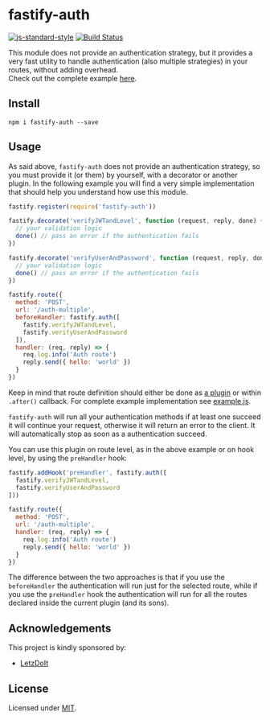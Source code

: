 # fastify-auth

[![js-standard-style](https://img.shields.io/badge/code%20style-standard-brightgreen.svg?style=flat)](http://standardjs.com/)  [![Build Status](https://travis-ci.org/fastify/fastify-auth.svg?branch=master)](https://travis-ci.org/fastify/fastify-auth)

This module does not provide an authentication strategy, but it provides a very fast utility to handle authentication (also multiple strategies) in your routes, without adding overhead.  
Check out the complete example [here](https://github.com/fastify/fastify-auth/blob/master/example.js).

## Install
```
npm i fastify-auth --save
```

## Usage
As said above, `fastify-auth` does not provide an authentication strategy, so you must provide it (or them) by yourself, with a decorator or another plugin.
In the following example you will find a very simple implementation that should help you understand how use this module.  
```js
fastify.register(require('fastify-auth'))

fastify.decorate('verifyJWTandLevel', function (request, reply, done) {
  // your validation logic
  done() // pass an error if the authentication fails
})

fastify.decorate('verifyUserAndPassword', function (request, reply, done) {
  // your validation logic
  done() // pass an error if the authentication fails
})

fastify.route({
  method: 'POST',
  url: '/auth-multiple',
  beforeHandler: fastify.auth([
    fastify.verifyJWTandLevel,
    fastify.verifyUserAndPassword
  ]),
  handler: (req, reply) => {
    req.log.info('Auth route')
    reply.send({ hello: 'world' })
  }
})
```
Keep in mind that route definition should either be done as [a plugin](https://github.com/fastify/fastify/blob/master/docs/Plugins.md) or within `.after()` callback. For complete example implementation see [example.js](example.js).

`fastify-auth` will run all your authentication methods if at least one succeed it will continue your request, otherwise it will return an error to the client. It will automatically stop as soon as a authentication succeed.

You can use this plugin on route level, as in the above example or on hook level, by using the `preHandler` hook:
```js
fastify.addHook('preHandler', fastify.auth([
  fastify.verifyJWTandLevel,
  fastify.verifyUserAndPassword
]))

fastify.route({
  method: 'POST',
  url: '/auth-multiple',
  handler: (req, reply) => {
    req.log.info('Auth route')
    reply.send({ hello: 'world' })
  }
})
```

The difference between the two approaches is that if you use the `beforeHandler` the authentication will run just for the selected route, while if you use the `preHandler` hook the authentication will run for all the routes declared inside the current plugin (and its sons).

## Acknowledgements

This project is kindly sponsored by:
- [LetzDoIt](http://www.letzdoitapp.com/)

## License

Licensed under [MIT](./LICENSE).
